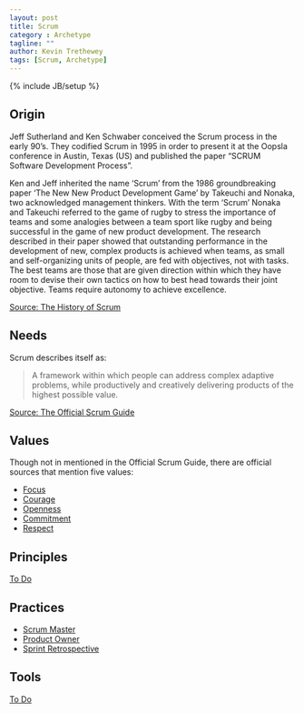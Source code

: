 ```yaml
---
layout: post
title: Scrum
category : Archetype
tagline: ""
author: Kevin Trethewey
tags: [Scrum, Archetype]
---
```

{% include JB/setup %}

## Origin
Jeff Sutherland and Ken Schwaber conceived the Scrum process in the early 90’s. They codified Scrum in 1995 in order to present it at the Oopsla conference in Austin, Texas (US) and published the paper “SCRUM Software Development Process”.

Ken and Jeff inherited the name ‘Scrum’ from the 1986 groundbreaking paper ‘The New New Product Development Game’ by Takeuchi and Nonaka, two acknowledged management thinkers. With the term ‘Scrum’ Nonaka and Takeuchi referred to the game of rugby to stress the importance of teams and some analogies between a team sport like rugby and being successful in the game of new product development. The research described in their paper showed that outstanding performance in the development of new, complex products is achieved when teams, as small and self-organizing units of people, are fed with objectives, not with tasks. The best teams are those that are given direction within which they have room to devise their own tactics on how to best head towards their joint objective. Teams require autonomy to achieve excellence.

[Source: The History of Scrum](http://www.scrumguides.org/history.html)

## Needs
Scrum describes itself as:

> A framework within which people can address complex adaptive problems, while productively and creatively delivering products of the highest possible value.

[Source: The Official Scrum Guide](http://www.scrumguides.org/docs/scrumguide/v1/scrum-guide-us.pdf)


## Values
Though not in mentioned in the Official Scrum Guide, there are official sources that mention five values:

* [Focus](/Value/Focus)
* [Courage](/Value/Courage)
* [Openness](/Value/Openness)
* [Commitment](/Value/Commitment)
* [Respect](/Value/Respect)

## Principles
[To Do](/Explanation/TODO)

## Practices
* [Scrum Master](/Practice/ScrumMaster)
* [Product Owner](/Practice/ScrumProductOwner)
* [Sprint Retrospective](/Practice/TeamRetrospective)

## Tools
[To Do](/Explanation/TODO)
